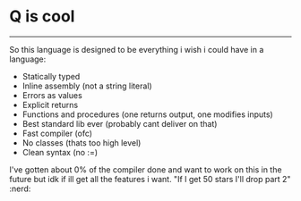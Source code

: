 # Q is cool

---

So this language is designed to be everything i wish i could have in a language:

- Statically typed
- Inline assembly (not a string literal)
- Errors as values
- Explicit returns
- Functions and procedures (one returns output, one modifies inputs)
- Best standard lib ever (probably cant deliver on that)
- Fast compiler (ofc)
- No classes (thats too high level)
- Clean syntax (no :=)

I've gotten about 0% of the compiler done and want to work on this in the future but idk if ill get all the features i want.
"If I get 50 stars I'll drop part 2" :nerd:
